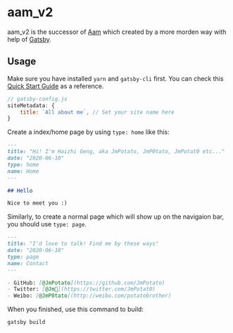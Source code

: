 # aam_v2

aam_v2 is the successor of [Aam](https://github.com/JmPotato/Aam) which created by a more morden way with help of [Gatsby](https://www.gatsbyjs.org/).

## Usage

Make sure you have installed `yarn` and `gatsby-cli` first. You can check this [Quick Start Guide](https://www.gatsbyjs.org/docs/quick-start) as a reference.

```javascript
// gatsby-config.js
siteMetadata: {
    title: `All about me`, // Set your site name here
}
```

Create a index/home page by using `type: home` like this:

```markdown
---
title: "Hi! I'm Haizhi Geng, aka JmPotato, JmP0tato, JmPotat0 etc..."
date: "2020-06-10"
type: home
name: Home
---

## Hello

Nice to meet you :)
```

Similarly, to create a normal page which will show up on the navigaion bar, you should use `type: page`.

```markdown
---
title: "I'd love to talk! Find me by these ways"
date: "2020-06-10"
type: page
name: Contact
---

- GitHub: [@JmPotato](https://github.com/JmPotato)
- Twitter: [@Jm🥔](https://twitter.com/JmPotat0)
- Weibo: [@JmP0tato](http://weibo.com/potatobrother)
```

When you finished, use this command to build:

```shell
gatsby build
```
